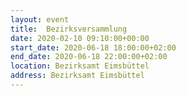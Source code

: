 ```yaml
---
layout: event
title:  Bezirksversammlung
date: 2020-02-10 09:10:00+00:00
start_date: 2020-06-18 18:00:00+02:00
end_date: 2020-06-18 22:00:00+02:00
location: Bezirksamt Eimsbüttel
address: Bezirksamt Eimsbüttel
---
```

